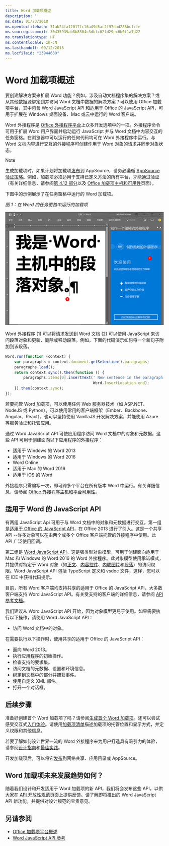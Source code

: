 ```yaml
---
title: Word 加载项概述
description: ''
ms.date: 01/23/2018
ms.openlocfilehash: 51ab24fa12017fc16a49d5ac2f97dad288bcfcfe
ms.sourcegitcommit: 30435939ab8b8504c3dbfc62fd29ec6b0f1a7d22
ms.translationtype: HT
ms.contentlocale: zh-CN
ms.lasthandoff: 09/12/2018
ms.locfileid: "23944639"
---
```

# <a name="word-add-ins-overview"></a>Word 加载项概述

要创建解决方案来扩展 Word 功能？例如，涉及自动文档程序集的解决方案？或从其他数据源绑定到并访问 Word 文档中数据的解决方案？可以使用 Office 加载项平台，其中包含 Word JavaScript API 和适用于 Office 的 JavaScript API，可用于扩展在 Windows 桌面设备、Mac 或云中运行的 Word 客户端。

Word 外接程序是 [Office 外接程序平台](../overview/office-add-ins.md)上众多开发选项中的一项。外接程序命令可用于扩展 Word 用户界面并启动运行 JavaScript 并与 Word 文档中内容交互的任务窗格。在浏览器中可以运行的任何代码均可在 Word 外接程序中运行。与 Word 文档内容进行交互的外接程序可创建作用于 Word 对象的请求并同步对象状态。 

> [!NOTE]
> 生成加载项时，如果计划将加载项[发布](../publish/publish.md)到 AppSource，请务必遵循 [AppSource 验证策略](https://docs.microsoft.com/office/dev/store/validation-policies)。例如，加载项必须适用于支持已定义方法的所有平台，才能通过验证（有关详细信息，请参阅[第 4.12 部分](https://docs.microsoft.com/office/dev/store/validation-policies#4-apps-and-add-ins-behave-predictably)以及 [Office 加载项主机和可用性](../overview/office-add-in-availability.md)页面）。

下图中的示例展示了在任务窗格中运行的 Word 加载项。

*图 1：在 Word 的任务窗格中运行的加载项*

![在 Word 的任务窗格中运行的外接程序](../images/word-add-in-show-host-client.png)

Word 外接程序 (1) 可以将请求发送到 Word 文档 (2) 可以使用 JavaScript 来访问段落对象和更新、删除或移动段落。例如，下面的代码演示如何将一个新句子附加到该段落。

```js
Word.run(function (context) {
    var paragraphs = context.document.getSelection().paragraphs;
    paragraphs.load();
    return context.sync().then(function () {
        paragraphs.items[0].insertText(' New sentence in the paragraph.',
                                       Word.InsertLocation.end);
    }).then(context.sync);
});

```

若要托管 Word 加载项，可以使用任何 Web 服务器技术（如 ASP.NET、NodeJS 或 Python）。可以使用常用的客户端框架（Ember、Backbone、Angular、React），也可以坚持使用 VanillaJS 开发解决方案，并能使用 Azure 等服务[验证](../develop/use-the-oauth-authorization-framework-in-an-office-add-in.md)和托管应用。

通过 Word JavaScript API 可使应用程序访问 Word 文档中的对象和元数据。这些 API 可用于创建面向以下应用程序的外接程序：

* 适用于 Windows 的 Word 2013
* 适用于 Windows 的 Word 2016
* Word Online
* 适用于 Mac 的 Word 2016
* 适用于 iOS 的 Word

外接程序只需编写一次，即可跨多个平台在所有版本 Word 中运行。有关详细信息，请参阅 [Office 外接程序主机和平台可用性](../overview/office-add-in-availability.md)。

## <a name="javascript-apis-for-word"></a>适用于 Word 的 JavaScript API

有两组 JavaScript Api 可用于与 Word 文档中的对象和元数据进行交互。第一组是[适用于 Office 的 JavaScript API](https://docs.microsoft.com/javascript/office/javascript-api-for-office?view=office-js?product=word)，在 Office 2013 进行了引入。这是一个共享 API --许多对象可以在由两个或多个 Office 客户端托管的外接程序中使用。此 API 广泛使用回调。 

第二组是 [Word JavaScript API](https://docs.microsoft.com/javascript/office/overview/word-add-ins-reference-overview?view=office-js)。这是强类型对象模型，可用于创建面向适用于 Mac 和 Windows 的 Word 2016 的 Word 外接程序。此对象模型使用承诺模式，并提供对特定于 Word 对象（如[正文](https://docs.microsoft.com/javascript/api/word/word.body?view=office-js)、[内容控件](https://docs.microsoft.com/javascript/api/word/word.contentcontrol?view=office-js)、[内联图片](https://docs.microsoft.com/javascript/api/word/word.inlinepicture?view=office-js)和[段落](https://docs.microsoft.com/javascript/api/word/word.paragraph?view=office-js)）的访问权限。Word JavaScript API 包括 TypeScript 定义和 vsdoc 文件，这样，您可以在 IDE 中获得代码提示。

目前，所有 Word 客户端均支持共享的适用于 Office 的 JavaScript API，大多数客户端支持 Word JavaScript API。有关受支持的客户端的详细信息，请参阅 [API 参考文档](https://docs.microsoft.com/javascript/office/javascript-api-for-office?view=office-js?product=word)。

我们建议从 Word JavaScript API 开始，因为对象模型更易于使用。如果需要执行以下操作，请使用 Word JavaScript API：

* 访问 Word 文档中的对象。

在需要执行以下操作时，使用共享的适用于 Office 的 JavaScript API：

* 面向 Word 2013。
* 执行应用程序的初始操作。
* 检查支持的要求集。
* 访问文档的元数据、设置和环境信息。
* 绑定到文档中的部分并捕获事件。
* 使用自定义 XML 部件。
* 打开一个对话框。

## <a name="next-steps"></a>后续步骤

准备好创建首个 Word 加载项了吗？请参阅[生成首个 Word 加载项](word-add-ins.md)。还可以尝试感受交互式[入门体验](https://docs.microsoft.com/office/dev/add-ins/?product=Word)。请使用[加载项清单](../develop/add-in-manifests.md)描述加载项的托管位置和显示方式，并定义权限和其他信息。

若要了解如何设计世界一流的 Word 外接程序来为用户打造具有吸引力的体验，请参阅[设计指南](../design/add-in-design.md)和[最佳实践](../concepts/add-in-development-best-practices.md)。

开发加载项后，可以将它[发布](../publish/publish.md)到网络共享、应用目录或 AppSource。

## <a name="whats-coming-up-for-word-add-ins"></a>Word 加载项未来发展趋势如何？

随着我们设计和开发适用于 Word 加载项的新 API，我们将会发布这些 API，以供大家在 [API 开放性规范](https://docs.microsoft.com/javascript/office/openspec?view=office-js)页面上提供反馈。请了解即将推出的 Word JavaScript API 新功能，并提供对设计规范的宝贵意见。

## <a name="see-also"></a>另请参阅

* [Office 加载项平台概述](../overview/office-add-ins.md)
* [Word JavaScript API 参考](https://docs.microsoft.com/javascript/office/overview/word-add-ins-reference-overview?view=office-js)

